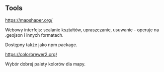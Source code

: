 

## Tools

https://mapshaper.org/

Webowy interfejs: scalanie kształtów, upraszczanie, usuwanie - operuje na .geojson i innych formatach.

Dostępny także jako npm package.

https://colorbrewer2.org/

Wybór dobrej palety kolorów dla mapy.
